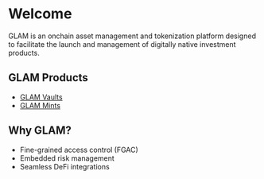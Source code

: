 # Welcome

GLAM is an onchain asset management and tokenization platform designed to facilitate the launch and management of digitally native investment products.

## GLAM Products

* [GLAM Vaults](glam-vaults/)
* [GLAM Mints](glam-mints.md)

## Why GLAM?

* Fine-grained access control (FGAC)
* Embedded risk management
* Seamless DeFi integrations
